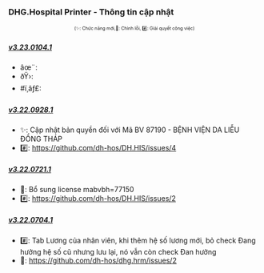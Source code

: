 ﻿### DHG.Hospital Printer - Thông tin cập nhật

<div align="center" style="font-size:xx-small">(✨: Chức năng mới,🐛: Chỉnh lỗi, #️⃣: Giải quyết công việc) </div>

##### [v3.23.0104.1]()

-  âœ¨:
-  ðŸ›:
-  #ï¸âƒ£:

##### [v3.22.0928.1]()

-  ✨: Cập nhật bản quyền đối với Mã BV 87190 - BỆNH VIỆN DA LIỄU ĐỒNG THÁP
-  #️⃣: https://github.com/dh-hos/DH.HIS/issues/4

##### [v3.22.0721.1]()

-  🐛: Bổ sung license mabvbh=77150
-  #️⃣: https://github.com/dh-hos/DH.HIS/issues/2

##### [v3.22.0704.1]()

-  #️⃣: Tab Lương của nhân viên, khi thêm hệ số lương mới, bỏ check Đang hưởng hệ số cũ nhưng lưu lại, nó vẫn còn check Đan hưởng
-  🐛: https://github.com/dh-hos/dhg.hrm/issues/2
